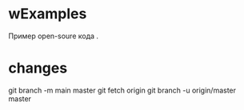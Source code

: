# wExamples
Пример open-soure кода .

# changes
git branch -m main master
git fetch origin
git branch -u origin/master master

